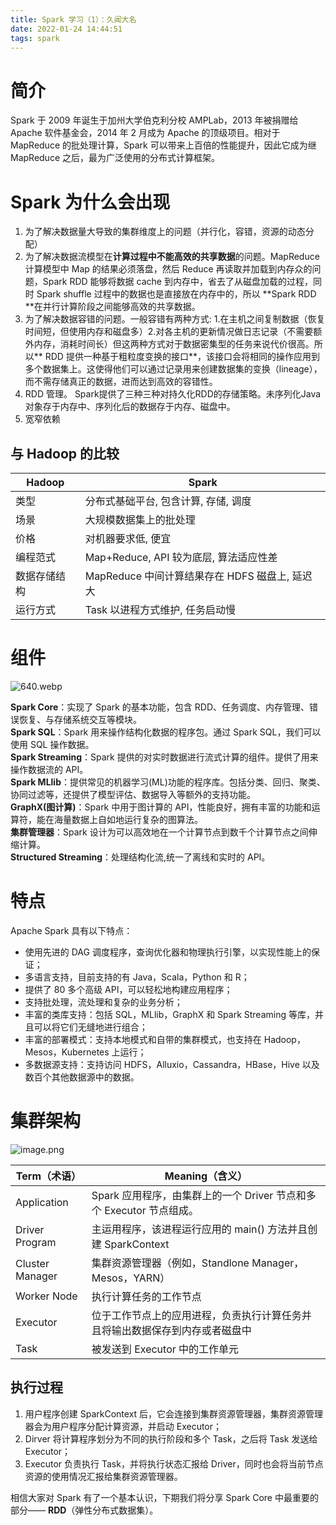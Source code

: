 ```yaml
---
title: Spark 学习（1）：久闻大名
date: 2022-01-24 14:44:51
tags: spark 
---
```

# 简介

Spark 于 2009 年诞生于加州大学伯克利分校 AMPLab，2013 年被捐赠给 Apache 软件基金会，2014 年 2 月成为 Apache 的顶级项目。相对于 MapReduce 的批处理计算，Spark 可以带来上百倍的性能提升，因此它成为继 MapReduce 之后，最为广泛使用的分布式计算框架。
​

# Spark 为什么会出现

1. 为了解决数据量大导致的集群维度上的问题（并行化，容错，资源的动态分配）
1. 为了解决数据流模型在**计算过程中不能高效的共享数据**的问题。MapReduce 计算模型中 Map 的结果必须落盘，然后 Reduce 再读取并加载到内存众的问题，Spark RDD 能够将数据 cache 到内存中，省去了从磁盘加载的过程，同时 Spark shuffle 过程中的数据也是直接放在内存中的，所以 **Spark RDD **在并行计算阶段之间能够高效的共享数据。
1. 为了解决数据容错的问题。一般容错有两种方式: 1.在主机之间复制数据（恢复时间短，但使用内存和磁盘多）2.对各主机的更新情况做日志记录（不需要额外内存，消耗时间长）但这两种方式对于数据密集型的任务来说代价很高。所以** RDD 提供一种基于粗粒度变换的接口**，该接口会将相同的操作应用到多个数据集上。这使得他们可以通过记录用来创建数据集的变换（lineage），而不需存储真正的数据，进而达到高效的容错性。
1. RDD 管理。 Spark提供了三种三种对持久化RDD的存储策略。未序列化Java对象存于内存中、序列化后的数据存于内存、磁盘中。
1. 宽窄依赖

## 与 Hadoop 的比较


| Hadoop       | Spark                                        |
| ------------ | ------------------------------------------- |
| 类型         | 分布式基础平台, 包含计算, 存储, 调度           |
| 场景         | 大规模数据集上的批处理                         |
| 价格         | 对机器要求低, 便宜                             |
| 编程范式     | Map+Reduce, API 较为底层, 算法适应性差         |
| 数据存储结构 | MapReduce 中间计算结果存在 HDFS 磁盘上, 延迟大 |
| 运行方式     | Task 以进程方式维护, 任务启动慢                |

# 组件

![640.webp](https://tva1.sinaimg.cn/large/005Rbifqly1gyorgrnnfmj30gf06pmyi.jpg) 

**Spark Core**：实现了 Spark 的基本功能，包含 RDD、任务调度、内存管理、错误恢复、与存储系统交互等模块。  
**Spark SQL**：Spark 用来操作结构化数据的程序包。通过 Spark SQL，我们可以使用 SQL 操作数据。  
**Spark Streaming**：Spark 提供的对实时数据进行流式计算的组件。提供了用来操作数据流的 API。  
**Spark MLlib**：提供常见的机器学习(ML)功能的程序库。包括分类、回归、聚类、协同过滤等，还提供了模型评估、数据导入等额外的支持功能。  
**GraphX(图计算)**：Spark 中用于图计算的 API，性能良好，拥有丰富的功能和运算符，能在海量数据上自如地运行复杂的图算法。  
**集群管理器**：Spark 设计为可以高效地在一个计算节点到数千个计算节点之间伸缩计算。  
**Structured Streaming**：处理结构化流,统一了离线和实时的 API。  

# 特点

Apache Spark 具有以下特点：

- 使用先进的 DAG 调度程序，查询优化器和物理执行引擎，以实现性能上的保证；
- 多语言支持，目前支持的有 Java，Scala，Python 和 R；
- 提供了 80 多个高级 API，可以轻松地构建应用程序；
- 支持批处理，流处理和复杂的业务分析；
- 丰富的类库支持：包括 SQL，MLlib，GraphX 和 Spark Streaming 等库，并且可以将它们无缝地进行组合；
- 丰富的部署模式：支持本地模式和自带的集群模式，也支持在 Hadoop，Mesos，Kubernetes 上运行；
- 多数据源支持：支持访问 HDFS，Alluxio，Cassandra，HBase，Hive 以及数百个其他数据源中的数据。

# 集群架构

![image.png](https://tva1.sinaimg.cn/large/005Rbifqly1gyorh6izvdj30gk07yab8.jpg)

| **Term（术语）** | **Meaning（含义）**                                          |
| ---------------- | ------------------------------------------------------------ |
| Application      | Spark 应用程序，由集群上的一个 Driver 节点和多个 Executor 节点组成。 |
| Driver Program   | 主运用程序，该进程运行应用的 main() 方法并且创建 SparkContext |
| Cluster Manager  | 集群资源管理器（例如，Standlone Manager，Mesos，YARN）       |
| Worker Node      | 执行计算任务的工作节点                                       |
| Executor         | 位于工作节点上的应用进程，负责执行计算任务并且将输出数据保存到内存或者磁盘中 |
| Task             | 被发送到 Executor 中的工作单元                               |

## 执行过程

1. 用户程序创建 SparkContext 后，它会连接到集群资源管理器，集群资源管理器会为用户程序分配计算资源，并启动 Executor；
1. Dirver 将计算程序划分为不同的执行阶段和多个 Task，之后将 Task 发送给 Executor；
1. Executor 负责执行 Task，并将执行状态汇报给 Driver，同时也会将当前节点资源的使用情况汇报给集群资源管理器。

相信大家对 Spark 有了一个基本认识，下期我们将分享 Spark Core 中最重要的部分—— **RDD**（弹性分布式数据集）。



